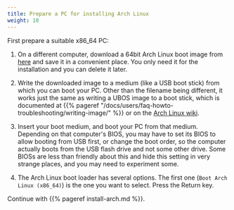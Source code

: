 ```yaml
---
title: Prepare a PC for installing Arch Linux
weight: 10
---
```


First prepare a suitable x86_64 PC:

1. On a different computer, download a 64bit Arch Linux boot image from
   [here](https://www.archlinux.org/download/) and save it in a convenient
   place. You only need it for the installation and you can delete it later.

1. Write the downloaded image to a medium (like a USB boot stick) from which you can boot
   your PC. Other than the filename being different, it works just the same as writing a
   UBOS image to a boot stick, which is documented
   at {{% pageref "/docs/users/faq-howto-troubleshooting/writing-image/" %}} or on the
   [Arch Linux wiki](https://wiki.archlinux.org/index.php/USB_flash_installation_media).

1. Insert your boot medium, and boot your PC from that medium. Depending on that computer's BIOS,
   you may have to set its BIOS to allow booting from USB first, or change the boot order, so the
   computer actually boots from the USB flash drive and not some other drive. Some BIOSs
   are less than friendly about this and hide this setting in very strange places, and
   you may need to experiment some.

1. The Arch Linux boot loader has several options. The first one (``Boot Arch Linux (x86_64)``)
   is the one you want to select. Press the Return key.

Continue with {{% pageref install-arch.md %}}.
